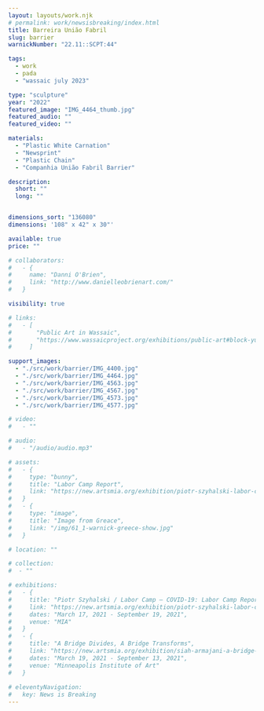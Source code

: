 ```yaml
---
layout: layouts/work.njk
# permalink: work/newsisbreaking/index.html
title: Barreira União Fabril
slug: barrier
warnickNumber: "22.11::SCPT:44"

tags:
  - work
  - pada
  - "wassaic july 2023"

type: "sculpture"
year: "2022"
featured_image: "IMG_4464_thumb.jpg"
featured_audio: ""
featured_video: ""

materials: 
  - "Plastic White Carnation"
  - "Newsprint"
  - "Plastic Chain"
  - "Companhia União Fabril Barrier"

description:
  short: ""
  long: ""


dimensions_sort: "136080"
dimensions: '108" x 42" x 30"'

available: true
price: ""

# collaborators:
#   - {
#     name: "Danni O'Brien",
#     link: "http://www.danielleobrienart.com/"
#   }

visibility: true

# links:
#   - [
#       "Public Art in Wassaic",
#       "https://www.wassaicproject.org/exhibitions/public-art#block-yui_3_17_2_1_1635259463800_75918",
#     ]

support_images: 
  - "./src/work/barrier/IMG_4400.jpg"
  - "./src/work/barrier/IMG_4464.jpg"
  - "./src/work/barrier/IMG_4563.jpg"
  - "./src/work/barrier/IMG_4567.jpg"
  - "./src/work/barrier/IMG_4573.jpg"
  - "./src/work/barrier/IMG_4577.jpg"

# video:
#   - ""

# audio:
#   - "/audio/audio.mp3"

# assets: 
#   - {
#     type: "bunny",
#     title: "Labor Camp Report",
#     link: "https://new.artsmia.org/exhibition/piotr-szyhalski-labor-camp-covid-19-labor-camp-report"
#   }
#   - {
#     type: "image",
#     title: "Image from Greace",
#     link: "/img/61_1-warnick-greece-show.jpg"
#   }

# location: ""

# collection:
#  - ""

# exhibitions:
#   - {
#     title: "Piotr Szyhalski / Labor Camp – COVID-19: Labor Camp Report",
#     link: "https://new.artsmia.org/exhibition/piotr-szyhalski-labor-camp-covid-19-labor-camp-report",
#     dates: "March 17, 2021 - September 19, 2021",
#     venue: "MIA"
#   }
#   - {
#     title: "A Bridge Divides, A Bridge Transforms",
#     link: "https://new.artsmia.org/exhibition/siah-armajani-a-bridge-divides-a-bridge-transforms",
#     dates: "March 19, 2021 - September 13, 2021",
#     venue: "Minneapolis Institute of Art"
#   }
  
# eleventyNavigation:
#   key: News is Breaking
---
```

